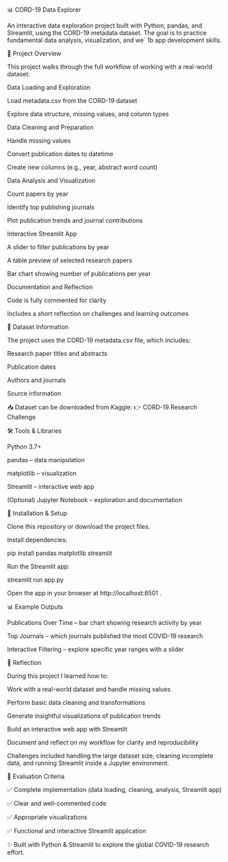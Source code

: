 📊 CORD-19 Data Explorer

An interactive data exploration project built with Python, pandas, and Streamlit, using the CORD-19 metadata dataset.
The goal is to practice fundamental data analysis, visualization, and we`   1b app development skills.

📌 Project Overview

This project walks through the full workflow of working with a real-world dataset:

Data Loading and Exploration

Load metadata.csv from the CORD-19 dataset

Explore data structure, missing values, and column types

Data Cleaning and Preparation

Handle missing values

Convert publication dates to datetime

Create new columns (e.g., year, abstract word count)

Data Analysis and Visualization

Count papers by year

Identify top publishing journals

Plot publication trends and journal contributions

Interactive Streamlit App

A slider to filter publications by year

A table preview of selected research papers

Bar chart showing number of publications per year

Documentation and Reflection

Code is fully commented for clarity

Includes a short reflection on challenges and learning outcomes

📂 Dataset Information

The project uses the CORD-19 metadata.csv file, which includes:

Research paper titles and abstracts

Publication dates

Authors and journals

Source information

📥 Dataset can be downloaded from Kaggle:
👉 CORD-19 Research Challenge

🛠️ Tools & Libraries

Python 3.7+

pandas
 – data manipulation

matplotlib
 – visualization

Streamlit
 – interactive web app

(Optional) Jupyter Notebook – exploration and documentation

🚀 Installation & Setup

Clone this repository or download the project files.

Install dependencies:

pip install pandas matplotlib streamlit


Run the Streamlit app:

streamlit run app.py


Open the app in your browser at http://localhost:8501
.

📊 Example Outputs

Publications Over Time – bar chart showing research activity by year

Top Journals – which journals published the most COVID-19 research

Interactive Filtering – explore specific year ranges with a slider

📝 Reflection

During this project I learned how to:

Work with a real-world dataset and handle missing values

Perform basic data cleaning and transformations

Generate insightful visualizations of publication trends

Build an interactive web app with Streamlit

Document and reflect on my workflow for clarity and reproducibility

Challenges included handling the large dataset size, cleaning incomplete data, and running Streamlit inside a Jupyter environment.

📌 Evaluation Criteria

✅ Complete implementation (data loading, cleaning, analysis, Streamlit app)

✅ Clear and well-commented code

✅ Appropriate visualizations

✅ Functional and interactive Streamlit application

✨ Built with Python & Streamlit to explore the global COVID-19 research effort.